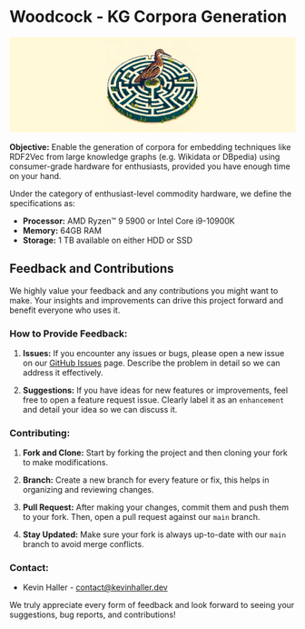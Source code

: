 # Woodcock - KG Corpora Generation

![American Woodcock in a labyrinth pixel art (DALL-E)](docs/graphics/woodcock.png)

**Objective:** Enable the generation of corpora for embedding techniques like RDF2Vec from large knowledge graphs (e.g. Wikidata or DBpedia) using consumer-grade hardware for enthusiasts, provided you have enough time on your hand.

Under the category of enthusiast-level commodity hardware, we define the specifications as:

- **Processor:** AMD Ryzen™ 9 5900 or Intel Core i9-10900K
- **Memory:** 64GB RAM
- **Storage:** 1 TB available on either HDD or SSD

## Feedback and Contributions

We highly value your feedback and any contributions you might want to make. Your insights and improvements can drive this project forward and benefit everyone who uses it.

### How to Provide Feedback:

1. **Issues:** If you encounter any issues or bugs, please open a new issue on our [GitHub Issues](https://github.com/khaller93/woodcock/issues) page. Describe the problem in detail so we can address it effectively.

2. **Suggestions:** If you have ideas for new features or improvements, feel free to open a feature request issue. Clearly label it as an `enhancement` and detail your idea so we can discuss it.

### Contributing:

1. **Fork and Clone:** Start by forking the project and then cloning your fork to make modifications.

2. **Branch:** Create a new branch for every feature or fix, this helps in organizing and reviewing changes.

3. **Pull Request:** After making your changes, commit them and push them to your fork. Then, open a pull request against our `main` branch.

4. **Stay Updated:** Make sure your fork is always up-to-date with our `main` branch to avoid merge conflicts.

### Contact:

- Kevin Haller - [contact@kevinhaller.dev](mailto:contact@kevinhaller.dev)

We truly appreciate every form of feedback and look forward to seeing your suggestions, bug reports, and contributions!
